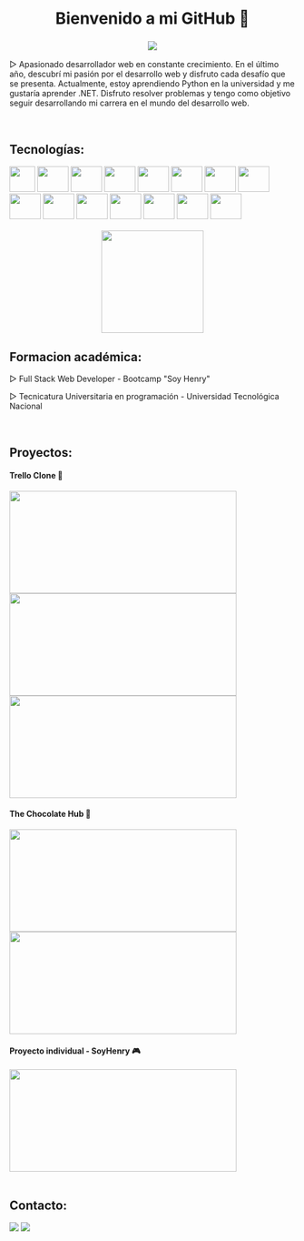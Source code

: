 <h1 align="center">Bienvenido a mi GitHub</u> 👋</h1>
<h3 align="center">
  <a href="https://github.com/DenverCoder1/readme-typing-svg"><img src="https://readme-typing-svg.herokuapp.com?center=true&vCenter=true&lines=Soy+Mariano+Ignacio+Torres;Soy+Full-Stack+Developer;&font=Fira%20Code&center=true&width=440&height=45&size=22"></a>
</h3>
<p>
▷ Apasionado desarrollador web en constante crecimiento. En el último año, descubrí mi pasión por el desarrollo web y disfruto cada desafío que se presenta. Actualmente, estoy aprendiendo Python en la universidad y me gustaría aprender .NET. Disfruto resolver problemas y tengo como objetivo seguir desarrollando mi carrera en el mundo del desarrollo web. </p>

<br>

## Tecnologías:
<div style="display: inline-block">
  <img height="45px" width="45px" src="https://cdn.jsdelivr.net/gh/devicons/devicon/icons/javascript/javascript-plain.svg" />
  <img height="45px" width="55px" src="https://cdn.jsdelivr.net/gh/devicons/devicon/icons/typescript/typescript-plain.svg" />
  <img height="45px" width="55px" src="https://cdn.jsdelivr.net/gh/devicons/devicon/icons/react/react-original-wordmark.svg" />
  <img height="45px" width="55px" src="https://cdn.jsdelivr.net/gh/devicons/devicon/icons/redux/redux-original.svg" />
  <img height="45px" width="55px" src="https://cdn.jsdelivr.net/gh/devicons/devicon/icons/nodejs/nodejs-original-wordmark.svg"  />
  <img height="45px" width="55px" src="https://cdn.jsdelivr.net/gh/devicons/devicon/icons/html5/html5-original-wordmark.svg" />
  <img height="45px" width="55px" src="https://cdn.jsdelivr.net/gh/devicons/devicon/icons/css3/css3-original-wordmark.svg" />
  <img height="45px" width="55px" src="https://cdn.jsdelivr.net/gh/devicons/devicon/icons/tailwindcss/tailwindcss-original-wordmark.svg" />
  <img height="45px" width="55px" src="https://cdn.jsdelivr.net/gh/devicons/devicon/icons/express/express-original.svg" />
  <img height="45px" width="55px" src="https://cdn.jsdelivr.net/gh/devicons/devicon/icons/sequelize/sequelize-original.svg" />
  <img height="45px" width="55px" src="https://cdn.jsdelivr.net/gh/devicons/devicon/icons/postgresql/postgresql-original-wordmark.svg" />
  <img height="45px" width="55px" src="https://cdn.jsdelivr.net/gh/devicons/devicon/icons/mongodb/mongodb-original.svg" />
  <img height="45px" width="55px" src="https://cdn.jsdelivr.net/gh/devicons/devicon/icons/angularjs/angularjs-plain.svg" />
  <img height="45px" width="55px" src="https://cdn.jsdelivr.net/gh/devicons/devicon/icons/bootstrap/bootstrap-original.svg" />
  <img height="45px" width="55px" src="https://cdn.jsdelivr.net/gh/devicons/devicon/icons/mysql/mysql-original-wordmark.svg" />
  <div align="center"> 
    <br>
  <img height="180em" src="https://github-readme-stats.vercel.app/api/top-langs/?username=marianoitorres&layout=compact&langs_count=16&theme=dark">

</div>

</div>

<br>

## Formacion académica:

<p>▷ Full Stack Web Developer - Bootcamp "Soy Henry" </p>
<p>▷ Tecnicatura Universitaria en programación - Universidad Tecnológica Nacional </p>

<br>

## Proyectos:
<div>
   <div>
    <h4>Trello Clone 📖</h4>
    <img height="180px" width="400px" src="https://res.cloudinary.com/djdqwkavb/image/upload/v1693277282/1_udblnq.png">
    <img height="180px" width="400px" src="https://res.cloudinary.com/djdqwkavb/image/upload/v1693277314/5_xphu4q.png">
    <img height="180px" width="400px" src="https://res.cloudinary.com/djdqwkavb/image/upload/v1693277315/ezgif-5-66968bb787_maoc7l.gif">
  </div>
  <div>
    <h4>The Chocolate Hub 🍫</h4>
    <img height="180px" width="400px" src="https://res.cloudinary.com/djdqwkavb/image/upload/v1683403463/pf1_hr3c8r.jpg">
    <img height="180px" width="400px" src="https://res.cloudinary.com/djdqwkavb/image/upload/v1683403464/pf2_zzlfru.jpg">
  </div>
  <div>
    <h4>Proyecto individual - SoyHenry 🎮</h4>
    <img height="180px" width="400px" src="https://res.cloudinary.com/djdqwkavb/image/upload/v1683403451/pi_dh1mga.jpg">
  </div>
</div>


<br>


## Contacto:
<div>
  <a href="mailto:marianxtorres@gmail.com" target="_blank"><img src="https://img.shields.io/badge/Gmail-D14836?style=for-the-badge&logo=gmail&logoColor=white" target="_blank"></a>
  <a href="https://www.linkedin.com/in/mariano-torres-1b717b236/" target="blank"><img src="https://img.shields.io/badge/LinkedIn-0077B5?style=for-the-badge&logo=linkedin&logoColor=white" target="blank"></a>  
</div>


